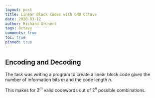 ```yaml
---
layout: post
title: Linear Block Codes with GNU Octave
date: 2020-03-12
author: Richard Grünert
tags: Octave
comments: true
toc: true
pinned: true
---
```


## Encoding and Decoding
The task was writing a program to create a linear block code given the number of information bits $m$ and the code length $n$. 

This makes for $2^m$ valid codewords out of $2^n$ possible combinations.
